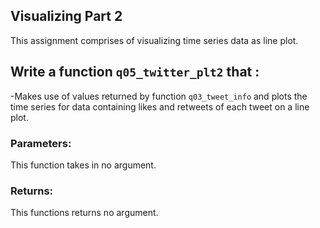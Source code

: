 ## Visualizing Part 2

This assignment comprises of visualizing time series data as line plot.


## Write a function `q05_twitter_plt2` that :

-Makes use of values returned by function `q03_tweet_info` and plots the time series for data containing likes and retweets of each tweet on a line plot.


### Parameters:

This function takes in no argument.

### Returns:

This functions returns no argument.